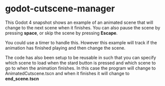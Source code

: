 # godot-cutscene-manager
This Godot 4 snapshot shows an example of an animated scene that will change to the next scene when it finishes. You can also pause the scene by pressing **space**, or skip the scene by pressing **Escape**.

You could use a timer to handle this. However this example will track if the animation has finished playing and then change the scene.

The code has also been setup to be reusable in such that you can specify which scene to load when the stard button is pressed and which scene to go to when the animation finishes. In this case the program will change to AnimatedCutscene.tscn and when it finishes it will change to **end_scene.tscn**
